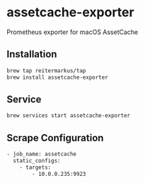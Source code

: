 # assetcache-exporter

Prometheus exporter for macOS AssetCache

## Installation

```sh
brew tap reitermarkus/tap
brew install assetcache-exporter
```

## Service

```sh
brew services start assetcache-exporter
``` 

## Scrape Configuration

```sh
- job_name: assetcache
  static_configs:
    - targets:
        - 10.0.0.235:9923
```
